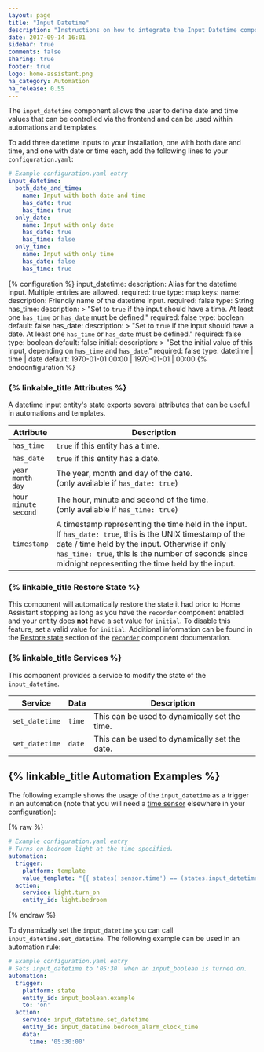 ```yaml
---
layout: page
title: "Input Datetime"
description: "Instructions on how to integrate the Input Datetime component into Home Assistant."
date: 2017-09-14 16:01
sidebar: true
comments: false
sharing: true
footer: true
logo: home-assistant.png
ha_category: Automation
ha_release: 0.55
---
```


The `input_datetime` component allows the user to define date and time values
that can be controlled via the frontend and can be used within automations and
templates.

To add three datetime inputs to your installation,
one with both date and time, and one with date or time each,
add the following lines to your `configuration.yaml`:

```yaml
# Example configuration.yaml entry
input_datetime:
  both_date_and_time:
    name: Input with both date and time
    has_date: true
    has_time: true
  only_date:
    name: Input with only date
    has_date: true
    has_time: false
  only_time:
    name: Input with only time
    has_date: false
    has_time: true
```

{% configuration %}
  input_datetime:
    description: Alias for the datetime input. Multiple entries are allowed.
    required: true
    type: map
    keys:
      name:
        description: Friendly name of the datetime input.
        required: false
        type: String
      has_time:
        description: >
          "Set to `true` if the input should have a time.
          At least one `has_time` or `has_date` must be defined."
        required: false
        type: boolean
        default: false
      has_date:
        description: >
          "Set to `true` if the input should have a date.
          At least one `has_time` or `has_date` must be defined."
        required: false
        type: boolean
        default: false
      initial:
        description: >
          "Set the initial value of this input,
          depending on `has_time` and `has_date`."
        required: false
        type: datetime | time | date
        default: 1970-01-01 00:00 | 1970-01-01 | 00:00
{% endconfiguration %}

### {% linkable_title Attributes %}

A datetime input entity's state exports several attributes that can be useful in
automations and templates.

| Attribute | Description |
| ----- | ----- |
| `has_time` | `true` if this entity has a time.
| `has_date` | `true` if this entity has a date.
| `year`<br>`month`<br>`day` | The year, month and day of the date.<br>(only available if `has_date: true`)
| `hour`<br>`minute`<br>`second` | The hour, minute and second of the time.<br>(only available if `has_time: true`)
| `timestamp` | A timestamp representing the time held in the input.<br>If `has_date: true`, this is the UNIX timestamp of the date / time held by the input. Otherwise if only `has_time: true`, this is the number of seconds since midnight representing the time held by the input.

### {% linkable_title Restore State %}

This component will automatically restore the state it had prior to Home
Assistant stopping as long as you have the `recorder` component enabled and your
entity does **not** have a set value for `initial`. To disable this feature, set
a valid value for `initial`. Additional information can be found in the
[Restore state](/components/recorder/#restore-state) section of the
[`recorder`](/components/recorder/) component documentation.

### {% linkable_title Services %}

This component provides a service to modify the state of the `input_datetime`.

| Service | Data | Description |
| ----- | ----- | ----- |
| `set_datetime` | `time` | This can be used to dynamically set the time.
| `set_datetime` | `date` | This can be used to dynamically set the date.

## {% linkable_title Automation Examples %}

The following example shows the usage of the `input_datetime` as a trigger in an
automation (note that you will need a
[time sensor](/components/sensor.time_date/) elsewhere in your configuration):

{% raw %}
```yaml
# Example configuration.yaml entry
# Turns on bedroom light at the time specified.
automation:
  trigger:
    platform: template
    value_template: "{{ states('sensor.time') == (states.input_datetime.bedroom_alarm_clock_time.attributes.timestamp | int | timestamp_custom('%H:%M', False)) }}"
  action:
    service: light.turn_on
    entity_id: light.bedroom
```
{% endraw %}

To dynamically set the `input_datetime` you can call
`input_datetime.set_datetime`. The following example can be used in an
automation rule:

```yaml
# Example configuration.yaml entry
# Sets input_datetime to '05:30' when an input_boolean is turned on.
automation:
  trigger:
    platform: state
    entity_id: input_boolean.example
    to: 'on'
  action:
    service: input_datetime.set_datetime
    entity_id: input_datetime.bedroom_alarm_clock_time
    data:
      time: '05:30:00'
```
